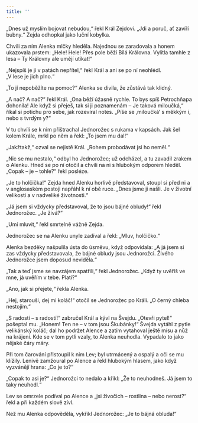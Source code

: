 ```yaml
---
title: ''
---
```


„Dnes už myslím bojovat nebudou,“ řekl Král Zejdovi. „Jdi a poruč, ať zavíří bubny.“ Zejda odhopkal jako luční kobylka.

Chvíli za ním Alenka mlčky hleděla. Najednou se zaradovala a honem ukazovala prstem: „Hele! Hele! Přes pole běží Bílá Královna. Vylítla tamhle z lesa – Ty Královny ale umějí utíkat!“

„Nejspíš je jí v patách nepřítel,“ řekl Král a ani se po ní neohlédl.  
„V lese je jich plno.“

„To jí nepoběžíte na pomoc?“ Alenka se divila, že zůstává tak klidný.

„A nač? A nač?“ řekl Král. „Ona běží úžasně rychle. To bys spíš Petrochňapa dohonila! Ale když si přeješ, tak si ji poznamenám – Je taková miloučká,“ říkal si potichu pro sebe, jak rozevíral notes. „Píše se ‚miloučká‘ s měkkým i, nebo s tvrdým y?“

V tu chvíli se k nim přištrachal Jednorožec s rukama v kapsách. Jak šel kolem Krále, mrkl po něm a řekl: „To jsem mu dal!“

„Jakžtakž,“ ozval se nejistě Král. „Rohem probodávat jsi ho neměl.“

„Nic se mu nestalo,“ odbyl ho Jednorožec; už odcházel, a tu zavadil zrakem o Alenku. Hned se po ní otočil a chvíli na ni s hlubokým odporem hleděl. „Copak – je – tohle?“ řekl posléze.

„Je to holčička!“ Zejda hned Alenku horlivě představoval, stoupl si před ni a v anglosaském postoji napřáhl k ní obě ruce. „Dnes jsme ji našli. Je v životní velikosti a v nadveliké životnosti.“

„Já jsem si vždycky představoval, že to jsou bájné obludy!“ řekl Jednorožec. „Je živá?“

„Umí mluvit,“ řekl smrtelně vážně Zejda.

Jednorožec se na Alenku unyle zadíval a řekl: „Mluv, holčičko.“

Alenka bezděky našpulila ústa do úsměvu, když odpovídala: „A já jsem si zas vždycky představovala, že bájné obludy jsou Jednorožci. Živého Jednorožce jsem doposud neviděla.“

„Tak a teď jsme se navzájem spatřili,“ řekl Jednorožec. „Když ty uvěříš ve mne, já uvěřím v tebe. Platí?“

„Ano, jak si přejete,“ řekla Alenka.

„Hej, starouši, dej mi koláč!“ otočil se Jednorožec po Králi. „O černý chleba nestojím.“

„S radostí – s radostí!“ zabručel Král a kývl na Švejdu. „Otevři pytel!“ pošeptal mu. „Honem! Ten ne – v tom jsou Škubánky!“ Švejda vytáhl z pytle velikánský koláč; dal ho podržet Alence a zatím vytahoval ještě mísu a nůž na krájení. Kde se v tom pytli vzaly, to Alenka neuhodla. Vypadalo to jako nějaké čáry máry.

Při tom čarování přistoupil k nim Lev; byl utrmácený a ospalý a oči se mu klížily. Lenivě zamžoural po Alence a řekl hlubokým hlasem, jako když vyzvánějí hrana: „Co je to?“

„Copak to asi je?“ Jednorožci to nedalo a křikl: „Že to neuhodneš. Já jsem to taky neuhodl.“

Lev se omrzele podíval po Alence a „jsi živočich – rostlina – nebo nerost?“ řekl a při každém slově zívl.

Než mu Alenka odpověděla, vykřikl Jednorožec: „Je to bájná obluda!“

